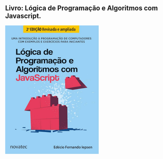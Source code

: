 <h2>Livro: Lógica de Programação e Algoritmos com Javascript.</h2>

<img src="img/js.jpg" width="300px">
